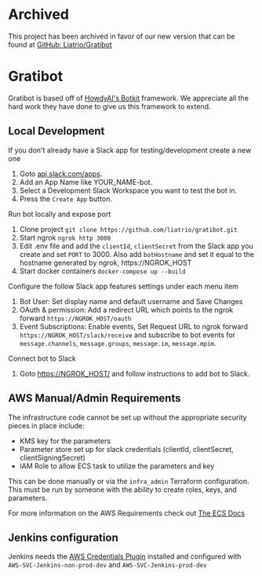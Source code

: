 # Archived

This project has been archived in favor of our new version that can be found at [GitHub: Liatrio/Gratibot](https://www.github.com/liatrio/gratibot)

# Gratibot

Gratibot is based off of [HowdyAI's Botkit](https://botkit.ai/) framework. We appreciate all the hard work they have done to give us this framework to extend.

## Local Development

If you don't already have a Slack app for testing/development create a new one
1. Goto [api.slack.com/apps](https://api.slack.com/apps).
2. Add an App Name like YOUR_NAME-bot.
3. Select a Development Slack Workspace you want to test the bot in.
4. Press the `Create App` button.

Run bot locally and expose port
1. Clone project `git clone https://github.com/liatrio/gratibot.git`
2. Start ngrok `ngrok http 3000`
3. Edit .env file and add the `clientId`, `clientSecret` from the Slack app you create and set `PORT` to 3000. Also add `botHostname` and set it equal to the hostname generated by ngrok, https://NGROK_HOST
4. Start docker containers `docker-compose up --build`

Configure the follow Slack app features settings under each menu item
1. Bot User: Set display name and default username and Save Changes
2. OAuth & permission: Add a redirect URL which points to the ngrok forward `https://NGROK_HOST/oauth`
3. Event Subscriptions: Enable events, Set Request URL to ngrok forward `https://NGROK_HOST/slack/receive` and subscribe to bot events for `message.channels`, `message.groups`, `message.im`, `message.mpim`.

Connect bot to Slack
1. Goto [https://NGROK_HOST/](#) and follow instructions to add bot to Slack.


## AWS Manual/Admin Requirements 
The infrastructure code cannot be set up without the appropriate security pieces in place include:
* KMS key for the parameters
* Parameter store set up for slack credentials (clientId, clientSecret, clientSigningSecret)
* IAM Role to allow ECS task to utilize the parameters and key

This can be done manually or via the `infra_admin` Terraform configuration. This must be run by someone with the ability to create roles, keys, and parameters. 

For more information on the AWS Requirements check out [The ECS Docs](https://docs.aws.amazon.com/AmazonECS/latest/developerguide/specifying-sensitive-data.html#secrets-create-taskdefinition)

## Jenkins configuration
Jenkins needs the [AWS Credentials Plugin](https://wiki.jenkins.io/display/JENKINS/CloudBees+AWS+Credentials+Plugin) installed and configured with `AWS-SVC-Jenkins-non-prod-dev` and `AWS-SVC-Jenkins-prod-dev`
